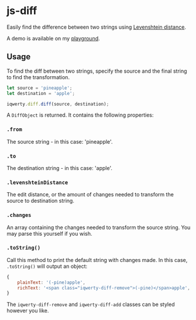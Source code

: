 # js-diff

Easily find the difference between two strings using [Levenshtein distance](https://en.wikipedia.org/wiki/Levenshtein_distance).

A demo is available on my [playground](https://playground.michaelcheng.us/lib-js/diff/).

## Usage
To find the diff between two strings, specify the source and the final string to find the transformation.

```javascript
let source = 'pineapple';
let destination = 'apple';

iqwerty.diff.diff(source, destination);
```

A `DiffObject` is returned. It contains the following properties:

### `.from`
The source string - in this case: 'pineapple'.

### `.to`
The destination string - in this case: 'apple'.

### `.levenshteinDistance`
The edit distance, or the amount of changes needed to transform the source to destination string.

### `.changes`
An array containing the changes needed to transform the source string. You may parse this yourself if you wish.

### `.toString()`
Call this method to print the default string with changes made. In this case, `.toString()` will output an object:

```js
{
	plainText: '(-pine)apple',
	richText: '<span class="iqwerty-diff-remove">(-pine)</span>apple',
}
```

The `iqwerty-diff-remove` and `iqwerty-diff-add` classes can be styled however you like.